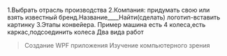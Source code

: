 
1.Выбрать отрасль производства 
2.Компания: придумать свою или взять известный бренд.Название____Найти(сделать) логотип-вставить картинку
3.Этапы конвейера. Пример машина есть 4 колеса,есть каркас,подсоединить колеса
Два вида работ
>Создание WPF приложения 
>Изучение компьютерного зрения 
